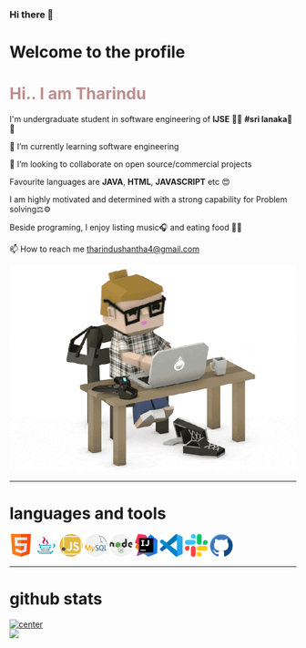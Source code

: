 ### Hi there 👋

<!--
**TharinduShantha98/TharinduShantha98** is a ✨ _special_ ✨ repository because its `README.md` (this file) appears on your GitHub profile.

Here are some ideas to get you started:

- 🔭 I’m currently working on ...
- 🌱 I’m currently learning ...
- 👯 I’m looking to collaborate on ...
- 🤔 I’m looking for help with ...
- 💬 Ask me about ...
- 📫 How to reach me: ...
- 😄 Pronouns: ...
- ⚡ Fun fact: ...
-->
<h1>Welcome to the profile </h1>


<h1 style="color: rosybrown">Hi.. I am Tharindu</h1>



I'm undergraduate student in software engineering of **IJSE** 👩‍💻 **#sri lanaka**💛💛

🌱 I’m currently learning  software engineering 

👯 I’m looking to collaborate on open source/commercial projects

Favourite languages are **JAVA**, **HTML**, **JAVASCRIPT** etc  😍

I am highly motivated and determined with a strong capability for Problem solving⚖⚙

Beside programing, I enjoy listing music🎧 and eating food 🍔🍕 

📫 How to reach me tharindushantha4@gmail.com

![GitHub Logo](/assets/images/11.gif)

<hr>
<h1>languages and tools</h1>

<div>
    <img src="assets/images/html.png" alt="html image" width="40" height="40">
    <img src="assets/images/java.png" alt="java image" width="40" height="40">
    <img src="assets/images/javaScript.png" alt="javaScript image" width="40" height="40">
    <img src="assets/images/mysql.png" alt="my sql image" width="40" height="40">
    <img src="assets/images/nodejs.png" alt="node js image" width="40" height="40">
    <img src="assets/images/IntelliJ.png" alt="Intellij image" width="40" height="40">
    <img src="assets/images/vscode.png" alt="vscode image" width="40" height="40">
    <img src="assets/images/slack.png" alt="slack image" width="40" height="40">
    <img src="assets/images/github.png" alt="git hub image" width="40" height="40">


</div>



<hr>
<h1><b>github stats</b> </h1>

<a href="https://https://github.com/TharinduShantha98"> 
    <img src="https://github-readme-stats.vercel.app/api/top-langs/?username=TharinduShantha98&theme=dark&hide_langs_below =1" alt="center"&width = "300">

</a>

<br>
<a href="https://https://github.com/TharinduShantha98">
    <img src="https://github-readme-stats.vercel.app/api?username=TharinduShantha98&theme=dark">
</a>
